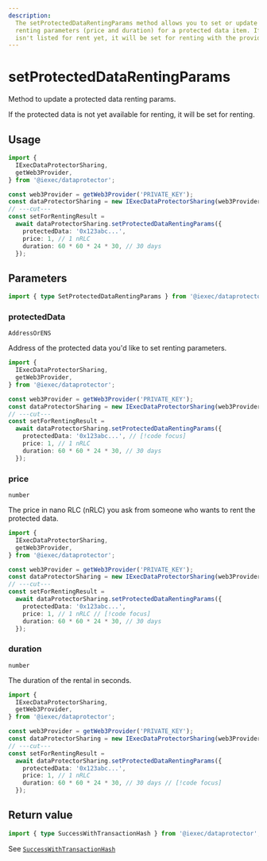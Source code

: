 ```yaml
---
description:
  The setProtectedDataRentingParams method allows you to set or update the
  renting parameters (price and duration) for a protected data item. If the data
  isn't listed for rent yet, it will be set for renting with the provided terms.
---
```


# setProtectedDataRentingParams

Method to update a protected data renting params.

If the protected data is not yet available for renting, it will be set for
renting.

## Usage

```ts twoslash
import {
  IExecDataProtectorSharing,
  getWeb3Provider,
} from '@iexec/dataprotector';

const web3Provider = getWeb3Provider('PRIVATE_KEY');
const dataProtectorSharing = new IExecDataProtectorSharing(web3Provider);
// ---cut---
const setForRentingResult =
  await dataProtectorSharing.setProtectedDataRentingParams({
    protectedData: '0x123abc...',
    price: 1, // 1 nRLC
    duration: 60 * 60 * 24 * 30, // 30 days
  });
```

## Parameters

```ts twoslash
import { type SetProtectedDataRentingParams } from '@iexec/dataprotector';
```

### protectedData

`AddressOrENS`

Address of the protected data you'd like to set renting parameters.

```ts twoslash
import {
  IExecDataProtectorSharing,
  getWeb3Provider,
} from '@iexec/dataprotector';

const web3Provider = getWeb3Provider('PRIVATE_KEY');
const dataProtectorSharing = new IExecDataProtectorSharing(web3Provider);
// ---cut---
const setForRentingResult =
  await dataProtectorSharing.setProtectedDataRentingParams({
    protectedData: '0x123abc...', // [!code focus]
    price: 1, // 1 nRLC
    duration: 60 * 60 * 24 * 30, // 30 days
  });
```

### price

`number`

The price in nano RLC (nRLC) you ask from someone who wants to rent the
protected data.

```ts twoslash
import {
  IExecDataProtectorSharing,
  getWeb3Provider,
} from '@iexec/dataprotector';

const web3Provider = getWeb3Provider('PRIVATE_KEY');
const dataProtectorSharing = new IExecDataProtectorSharing(web3Provider);
// ---cut---
const setForRentingResult =
  await dataProtectorSharing.setProtectedDataRentingParams({
    protectedData: '0x123abc...',
    price: 1, // 1 nRLC // [!code focus]
    duration: 60 * 60 * 24 * 30, // 30 days
  });
```

### duration

`number`

The duration of the rental in seconds.

```ts twoslash
import {
  IExecDataProtectorSharing,
  getWeb3Provider,
} from '@iexec/dataprotector';

const web3Provider = getWeb3Provider('PRIVATE_KEY');
const dataProtectorSharing = new IExecDataProtectorSharing(web3Provider);
// ---cut---
const setForRentingResult =
  await dataProtectorSharing.setProtectedDataRentingParams({
    protectedData: '0x123abc...',
    price: 1, // 1 nRLC
    duration: 60 * 60 * 24 * 30, // 30 days // [!code focus]
  });
```

## Return value

```ts twoslash
import { type SuccessWithTransactionHash } from '@iexec/dataprotector';
```

See [`SuccessWithTransactionHash`](../../types.md#successwithtransactionhash)

